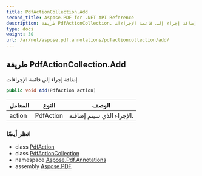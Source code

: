 ```yaml
---
title: PdfActionCollection.Add
second_title: Aspose.PDF for .NET API Reference
description: طريقة PdfActionCollection. إضافة إجراء إلى قائمة الإجراءات
type: docs
weight: 30
url: /ar/net/aspose.pdf.annotations/pdfactioncollection/add/
---
```

## طريقة PdfActionCollection.Add

إضافة إجراء إلى قائمة الإجراءات.

```csharp
public void Add(PdfAction action)
```

| المعامل | النوع | الوصف |
| --- | --- | --- |
| action | PdfAction | الإجراء الذي سيتم إضافته. |

### انظر أيضًا

* class [PdfAction](../../pdfaction/)
* class [PdfActionCollection](../)
* namespace [Aspose.Pdf.Annotations](../../../aspose.pdf.annotations/)
* assembly [Aspose.PDF](../../../)